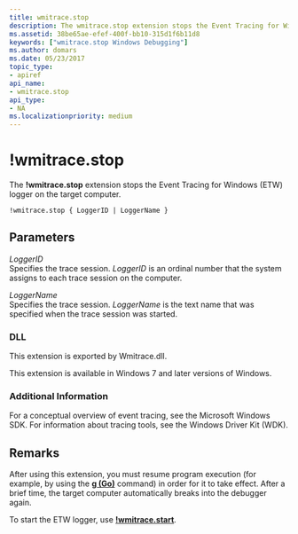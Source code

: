 ```yaml
---
title: wmitrace.stop
description: The wmitrace.stop extension stops the Event Tracing for Windows (ETW) logger on the target computer.
ms.assetid: 38be65ae-efef-400f-bb10-315d1f6b11d8
keywords: ["wmitrace.stop Windows Debugging"]
ms.author: domars
ms.date: 05/23/2017
topic_type:
- apiref
api_name:
- wmitrace.stop
api_type:
- NA
ms.localizationpriority: medium
---
```


# !wmitrace.stop


The **!wmitrace.stop** extension stops the Event Tracing for Windows (ETW) logger on the target computer.

```dbgcmd
!wmitrace.stop { LoggerID | LoggerName } 
```

## <span id="ddk__wmitrace_strdump_dbg"></span><span id="DDK__WMITRACE_STRDUMP_DBG"></span>Parameters


<span id="_______LoggerID______"></span><span id="_______loggerid______"></span><span id="_______LOGGERID______"></span> *LoggerID*   
Specifies the trace session. *LoggerID* is an ordinal number that the system assigns to each trace session on the computer.

<span id="_______LoggerName______"></span><span id="_______loggername______"></span><span id="_______LOGGERNAME______"></span> *LoggerName*   
Specifies the trace session. *LoggerName* is the text name that was specified when the trace session was started.

### <span id="DLL"></span><span id="dll"></span>DLL

This extension is exported by Wmitrace.dll.

This extension is available in Windows 7 and later versions of Windows.

### <span id="Additional_Information"></span><span id="additional_information"></span><span id="ADDITIONAL_INFORMATION"></span>Additional Information

For a conceptual overview of event tracing, see the Microsoft Windows SDK. For information about tracing tools, see the Windows Driver Kit (WDK).

Remarks
-------

After using this extension, you must resume program execution (for example, by using the [**g (Go)**](g--go-.md) command) in order for it to take effect. After a brief time, the target computer automatically breaks into the debugger again.

To start the ETW logger, use [**!wmitrace.start**](-wmitrace-start.md).

 

 






